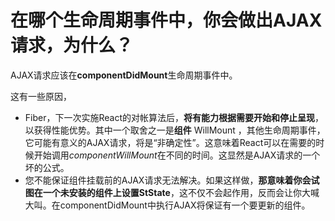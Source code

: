 # 在哪个生命周期事件中，你会做出AJAX请求，为什么？



AJAX请求应该在**componentDidMount**生命周期事件中。



这有一些原因，

- Fiber，下一次实施React的对帐算法后，**将有能力根据需要开始和停止呈现**，以获得性能优势。其中一个取舍之一是**组件** WillMount ，其他生命周期事件，它可能有意义的AJAX请求，将是“非确定性”。这意味着React可以在需要的时候开始调用*componentWillMount*在不同的时间。这显然是AJAX请求的一个坏的公式。
- 您不能保证组件挂载前的AJAX请求无法解决。如果这样做，**那意味着你会试图在一个未安装的组件上设置StState**，这不仅不会起作用，反而会让你大喊大叫。在componentDidMount中执行AJAX将保证有一个要更新的组件。